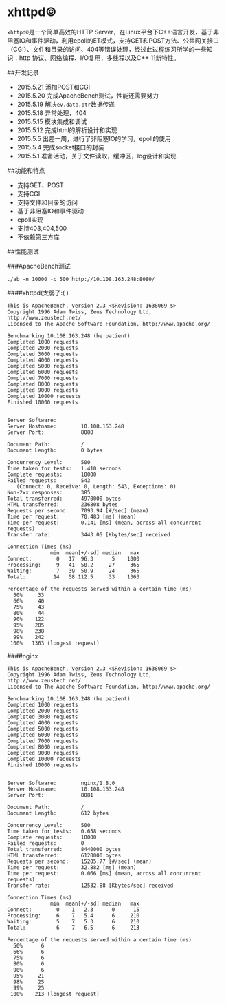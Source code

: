 # xhttpd©

`xhttpd©`是一个简单高效的HTTP Server，在Linux平台下C++语言开发，基于非阻塞IO和事件驱动，利用epoll的ET模式，支持GET和POST方法、公共网关接口（CGI）、文件和目录的访问、404等错误处理，经过此过程练习所学的一些知识：http 协议、网络编程、I/O复用，多线程以及C++ 11新特性。

##开发记录

-	2015.5.21 添加POST和CGI
-	2015.5.20 完成ApacheBench测试，性能还需要努力
-	2015.5.19 解决`ev.data.ptr`数据传递
-	2015.5.18 异常处理，404
-	2015.5.15 模块集成和调试
-	2015.5.12 完成html的解析设计和实现
-	2015.5.5 出差一周，进行了非阻塞IO的学习，epoll的使用
-	2015.5.4 完成socket接口的封装
-	2015.5.1 准备活动，关于文件读取，缓冲区，log设计和实现




##功能和特点

-	支持GET、POST
-	支持CGI
-	支持文件和目录的访问
-	基于非阻塞IO和事件驱动
-	epoll实现
-	支持403,404,500
-	不依赖第三方库



##性能测试

###ApacheBench测试

	./ab -n 10000 -c 500 http://10.108.163.248:8080/

####xhttpd(太弱了:( )

	This is ApacheBench, Version 2.3 <$Revision: 1638069 $>
	Copyright 1996 Adam Twiss, Zeus Technology Ltd, http://www.zeustech.net/
	Licensed to The Apache Software Foundation, http://www.apache.org/
	
	Benchmarking 10.108.163.248 (be patient)
	Completed 1000 requests
	Completed 2000 requests
	Completed 3000 requests
	Completed 4000 requests
	Completed 5000 requests
	Completed 6000 requests
	Completed 7000 requests
	Completed 8000 requests
	Completed 9000 requests
	Completed 10000 requests
	Finished 10000 requests
	
	
	Server Software:
	Server Hostname:        10.108.163.248
	Server Port:            8080
	
	Document Path:          /
	Document Length:        0 bytes
	
	Concurrency Level:      500
	Time taken for tests:   1.410 seconds
	Complete requests:      10000
	Failed requests:        543
	   (Connect: 0, Receive: 0, Length: 543, Exceptions: 0)
	Non-2xx responses:      385
	Total transferred:      4970000 bytes
	HTML transferred:       236808 bytes
	Requests per second:    7093.94 [#/sec] (mean)
	Time per request:       70.483 [ms] (mean)
	Time per request:       0.141 [ms] (mean, across all concurrent requests)
	Transfer rate:          3443.05 [Kbytes/sec] received
	
	Connection Times (ms)
	              min  mean[+/-sd] median   max
	Connect:        0   17  96.3      5    1000
	Processing:     9   41  50.2     27     365
	Waiting:        7   39  50.9     24     365
	Total:         14   58 112.5     33    1363
	
	Percentage of the requests served within a certain time (ms)
	  50%     33
	  66%     40
	  75%     43
	  80%     44
	  90%    122
	  95%    205
	  98%    238
	  99%    242
	 100%   1363 (longest request)



####nginx

	This is ApacheBench, Version 2.3 <$Revision: 1638069 $>
	Copyright 1996 Adam Twiss, Zeus Technology Ltd, http://www.zeustech.net/
	Licensed to The Apache Software Foundation, http://www.apache.org/
	
	Benchmarking 10.108.163.248 (be patient)
	Completed 1000 requests
	Completed 2000 requests
	Completed 3000 requests
	Completed 4000 requests
	Completed 5000 requests
	Completed 6000 requests
	Completed 7000 requests
	Completed 8000 requests
	Completed 9000 requests
	Completed 10000 requests
	Finished 10000 requests
	
	
	Server Software:        nginx/1.8.0
	Server Hostname:        10.108.163.248
	Server Port:            8081
	
	Document Path:          /
	Document Length:        612 bytes
	
	Concurrency Level:      500
	Time taken for tests:   0.658 seconds
	Complete requests:      10000
	Failed requests:        0
	Total transferred:      8440000 bytes
	HTML transferred:       6120000 bytes
	Requests per second:    15205.77 [#/sec] (mean)
	Time per request:       32.882 [ms] (mean)
	Time per request:       0.066 [ms] (mean, across all concurrent requests)
	Transfer rate:          12532.88 [Kbytes/sec] received
	
	Connection Times (ms)
	              min  mean[+/-sd] median   max
	Connect:        0    1   2.3      0      15
	Processing:     6    7   5.4      6     210
	Waiting:        5    7   5.3      6     210
	Total:          6    7   6.5      6     213
	
	Percentage of the requests served within a certain time (ms)
	  50%      6
	  66%      6
	  75%      6
	  80%      6
	  90%      6
	  95%     21
	  98%     25
	  99%     25
	 100%    213 (longest request)





